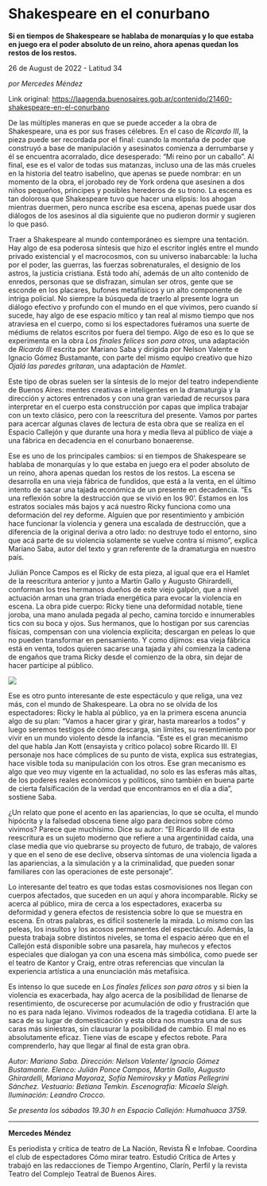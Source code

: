 # Shakespeare en el conurbano

**Si en tiempos de Shakespeare se hablaba de monarquías y lo que estaba en juego era el poder absoluto de un reino, ahora apenas quedan los restos de los restos.**

26 de August de 2022 - Latitud 34

_por Mercedes Méndez_

Link original: https://laagenda.buenosaires.gob.ar/contenido/21460-shakespeare-en-el-conurbano



De las múltiples maneras en que se puede acceder a la obra de Shakespeare, una es por sus frases célebres. En el caso de *Ricardo III*, la pieza puede ser recordada por el final: cuando la montaña de poder que construyó a base de manipulación y asesinatos comienza a derrumbarse y él se encuentra acorralado, dice desesperado: “Mi reino por un caballo”. Al final, ese es el valor de todas sus matanzas, incluso una de las más crueles en la historia del teatro isabelino, que apenas se puede nombrar: en un momento de la obra, el jorobado rey de York ordena que asesinen a dos niños pequeños, príncipes y posibles herederos de su trono. La escena es tan dolorosa que Shakespeare tuvo que hacer una elipsis: los ahogan mientras duermen, pero nunca escribe esa escena, apenas puede usar dos diálogos de los asesinos al día siguiente que no pudieron dormir y sugieren lo que pasó.




Traer a Shakespeare al mundo contemporáneo es siempre una tentación. Hay algo de esa poderosa síntesis que hizo el escritor inglés entre el mundo privado existencial y el macrocosmos, con su universo inabarcable: la lucha por el poder, las guerras, las fuerzas sobrenaturales, el designio de los astros, la justicia cristiana. Está todo ahí, además de un alto contenido de enredos, personas que se disfrazan, simulan ser otros, gente que se esconde en los placares, bufones metafísicos y un alto componente de intriga policial. No siempre la búsqueda de traerlo al presente logra un diálogo efectivo y profundo con el mundo en el que vivimos, pero cuando sí sucede, hay algo de ese espacio mítico y tan real al mismo tiempo que nos atraviesa en el cuerpo, como si los espectadores fuéramos una suerte de médiums de relatos escritos por fuera del tiempo. Algo de eso es lo que se experimenta en la obra *Los finales felices son para otros,* una adaptación de *Ricardo III* escrita por Mariano Saba y dirigida por Nelson Valente e Ignacio Gómez Bustamante, con parte del mismo equipo creativo que hizo *Ojalá las paredes gritaran*, una adaptación de *Hamlet*.




Este tipo de obras suelen ser la síntesis de lo mejor del teatro independiente de Buenos Aires: mentes creativas e inteligentes en la dramaturgia y la dirección y actores entrenados y con una gran variedad de recursos para interpretar en el cuerpo esta construcción por capas que implica trabajar con un texto clásico, pero con la reescritura del presente. Vamos por partes para acercar algunas claves de lectura de esta obra que se realiza en el Espacio Callejón y que durante una hora y media lleva al público de viaje a una fábrica en decadencia en el conurbano bonaerense.




Ese es uno de los principales cambios: si en tiempos de Shakespeare se hablaba de monarquías y lo que estaba en juego era el poder absoluto de un reino, ahora apenas quedan los restos de los restos. La escena se desarrolla en una vieja fábrica de fundidos, que está a la venta, en el último intento de sacar una tajada económica de un presente en decadencia. “Es una reflexión sobre la destrucción que se vivió en los 90’. Estamos en los estratos sociales más bajos y acá nuestro Ricky funciona como una deformación del rey deforme. Alguien que por resentimiento y ambición hace funcionar la violencia y genera una escalada de destrucción, que a diferencia de la original deriva a otro lado: no destruye todo el entorno, sino que acá parte de su violencia solamente se vuelve contra sí mismo”, explica Mariano Saba, autor del texto y gran referente de la dramaturgia en nuestro país.




Julián Ponce Campos es el Ricky de esta pieza, al igual que era el Hamlet de la reescritura anterior y junto a Martín Gallo y Augusto Ghirardelli, conforman los tres hermanos dueños de este viejo galpón, que a nivel actuación arman una gran triada energética para evocar la violencia en escena. La obra pide cuerpo: Ricky tiene una deformidad notable, tiene joroba, una mano anulada pegada al pecho, camina torcido e innumerables tics con su boca y ojos. Sus hermanos, que lo hostigan por sus carencias físicas, compensan con una violencia explícita; descargan en peleas lo que no pueden transformar en pensamiento. Y como dijimos: esa vieja fábrica está en venta, todos quieren sacarse una tajada y ahí comienza la cadena de engaños que trama Ricky desde el comienzo de la obra, sin dejar de hacer partícipe al público.




![](https://cdn.feater.me/files/images/353540/4eddea4c-986e-4cbc-8ecd-bec9023e7f8d.jpeg)




Ese es otro punto interesante de este espectáculo y que religa, una vez más, con el mundo de Shakespeare. La obra no se olvida de los espectadores: Ricky le habla al público, ya en la primera escena anuncia algo de su plan: “Vamos a hacer girar y girar, hasta marearlos a todos” y luego seremos testigos de cómo descarga, sin límites, su resentimiento por vivir en un mundo violento desde la infancia. “Este es el gran mecanismo del que habla Jan Kott (ensayista y crítico polaco) sobre Ricardo III. El personaje nos hace cómplices de su punto de vista, explica sus estrategias, hace visible toda su manipulación con los otros. Ese gran mecanismo es algo que veo muy vigente en la actualidad, no solo es las esferas más altas, de los poderes reales económicos y políticos, sino también en buena parte de cierta falsificación de la verdad que encontramos en el día a día”, sostiene Saba.




¿Un relato que pone el acento en las apariencias, lo que se oculta, el mundo hipócrita y la falsedad obscena tiene algo para decirnos sobre cómo vivimos? Parece que muchísimo. Dice su autor: “El Ricardo III de esta reescritura es un sujeto moderno que refiere a una argentinidad caída, una clase media que vio quebrarse su proyecto de futuro, de trabajo, de valores y que en el seno de ese declive, observa síntomas de una violencia ligada a las apariencias, a la simulación y a la criminalidad, que pueden sonar familiares con las operaciones de este personaje”.




Lo interesante del teatro es que todas estas cosmovisiones nos llegan con cuerpos afectados, que suceden en un aquí y ahora incomparable. Ricky se acerca al público, mira de cerca a los espectadores, exacerba su deformidad y genera efectos de resistencia sobre lo que se muestra en escena. En otras palabras, es difícil sostenerle la mirada. Lo mismo con las peleas, los insultos y los acosos permanentes del espectáculo. Además, la puesta trabaja sobre distintos niveles, se toma el espacio aéreo que en el Callejón está disponible sobre una pasarela, hay muñecos y efectos especiales que dialogan ya con una escena más simbólica, como puede ser el teatro de Kantor y Craig, entre otras referencias que vinculan la experiencia artística a una enunciación más metafísica.




Es intenso lo que sucede en *Los finales felices son para otros* y si bien la violencia es exacerbada, hay algo acerca de la posibilidad de llenarse de resentimiento, de oscurecerse por acumulación de odio y frustración que no es para nada lejano. Vivimos rodeados de la tragedia cotidiana. El arte la saca de su lugar de domesticación y esta obra nos muestra una de sus caras más siniestras, sin clausurar la posibilidad de cambio. El mal no es absolutamente eficaz. Tiene vías de escape y efectos rebote. Para comprenderlo, hay que llegar al final de esta gran obra.




*Autor: Mariano Saba. Dirección: Nelson Valente/ Ignacio Gómez Bustamante. Elenco: Julián Ponce Campos, Martín Gallo, Augusto Ghirardelli, Mariana Mayoraz, Sofía Nemirovsky y Matías Pellegrini Sánchez. Vestuario: Betiana Temkin. Escenografía: Micaela Sleigh. Iluminación: Leandro Crocco.*




*Se presenta los sábados 19.30 h en Espacio Callejón: Humahuaca 3759.*




---




**Mercedes Méndez**




Es periodista y crítica de teatro de La Nación, Revista Ñ e Infobae. Coordina el club de espectadores Cómo mirar teatro. Estudió Crítica de Artes y trabajó en las redacciones de Tiempo Argentino, Clarín, Perfil y la revista Teatro del Complejo Teatral de Buenos Aires.



